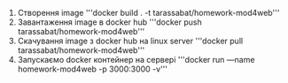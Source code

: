 1. Створення image
'''docker build . -t tarassabat/homework-mod4web'''
2. Завантаження image в docker hub
'''docker push tarassabat/homework-mod4web'''
3. Скачування image з docker hub на linux server 
'''docker pull tarassabat/homework-mod4web'''
4. Запускаємо docker контейнер на сервері 
'''docker run —name homework-mod4web -p 3000:3000 -v'''

